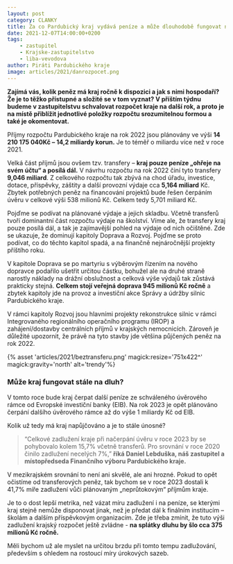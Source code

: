 ```yaml
---
layout: post
category: CLANKY
title: Za co Pardubický kraj vydává peníze a může dlouhodobě fungovat na dluh?
date: 2021-12-07T14:00:00+0200
tags: 
    - zastupitel
    - Krajske-zastupitelstvo
    - liba-vevodova
author: Piráti Pardubického kraje
image: articles/2021/danrozpocet.png
---
```


**Zajímá vás, kolik peněz má kraj ročně k dispozici a jak s nimi hospodaří? Že je to těžko přístupné a složité se v tom vyznat? V příštím týdnu budeme v zastupitelstvu schvalovat rozpočet kraje na další rok, a proto je na místě přiblížit jednotlivé položky rozpočtu srozumitelnou formou a také je okomentovat.**

Příjmy rozpočtu Pardubického kraje na rok 2022 jsou plánovány ve výši **14 210 175 040Kč – 14,2 miliardy korun.** Je to téměř o miliardu více než v roce 2021. 

Velká část příjmů jsou ovšem tzv. transfery – **kraj pouze peníze „ohřeje na svém účtu“ a posílá dál.** V návrhu rozpočtu na rok 2022 činí tyto transfery **9,046 miliard**. Z celkového rozpočtu tak zbývá na chod úřadu, investice, dotace, příspěvky, záštity a další provozní výdaje cca **5,164 miliard** Kč. Zbytek potřebných peněz na financování projektů bude řešen čerpáním úvěru v celkové výši 538 milionů Kč. Celkem tedy 5,701 miliard Kč.

Pojďme se podívat na plánované výdaje a jejich skladbu. Včetně transferů tvoří dominantní část rozpočtu výdaje na školství.
Víme ale, že transfery kraj pouze posílá dál, a tak je zajímavější pohled na výdaje od nich očištěné. Zde se ukazuje, že dominují kapitoly Doprava a Rozvoj. Pojďme se proto podívat, co do těchto kapitol spadá, a na finančně nejnáročnější projekty příštího roku.

V kapitole Doprava se po martyriu s výběrovým řízením na nového dopravce podařilo ušetřit určitou částku, bohužel ale na druhé straně narostly náklady na drážní obslužnost a celková výše výdajů tak zůstává prakticky stejná. **Celkem stojí veřejná doprava 945 milionů Kč ročně** a zbytek kapitoly jde na provoz a investiční akce Správy a údržby silnic Pardubického kraje.

V rámci kapitoly Rozvoj jsou hlavními projekty rekonstrukce silnic v rámci Integrovaného regionálního operačního programu (IROP) a zahájení/dostavby centrálních příjmů v krajských nemocnicích. Zároveň je důležité upozornit, že právě na tyto stavby jde většina půjčených peněz na rok 2022.

{% asset 'articles/2021/beztransferu.png' magick:resize='751x422^' magick:gravity='north' alt='trendy'%}


### Může kraj fungovat stále na dluh?

V tomto roce bude kraj čerpat další peníze ze schváleného úvěrového rámce od Evropské investiční banky (EIB). Na rok 2023 je opět plánováno čerpání dalšího úvěrového rámce až do výše 1 miliardy Kč od EIB. 

Kolik už tedy má kraj napůjčováno a je to stále únosné? 
>“Celkové zadlužení kraje při načerpání úvěru v roce 2023 by se pohybovalo kolem 15,7% včetně transferů. Pro srovnání v roce 2020 činilo zadlužení necelých 7%,” **říká Daniel Lebduška, náš zastupitel a místopředseda Finančního výboru Pardubického kraje.** 

V mezikrajském srovnání to není ani skvělé, ale ani hrozné. Pokud to opět očistíme od transferových peněz, tak bychom se v roce 2023 dostali k 41,7% míře zadlužení vůči plánovaným „neprůtokovým“ příjmům kraje. 

Je to o dost lepší metrika, než vázat míru zadlužení i na peníze, se kterými kraj stejně nemůže disponovat jinak, než je předat dál k finálním institucím – školám a dalším příspěvkovým organizacím. Zde je třeba zmínit, že tuto výši zadlužení krajský rozpočet ještě zvládne - **na splátky dluhu by šlo cca 375 milionů Kć ročně.**

 Měli bychom už ale myslet na určitou brzdu při tomto tempu zadlužování, především s ohledem na rostoucí míry úrokových sazeb.
